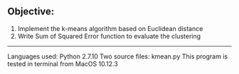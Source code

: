 ## Objective:  
1. Implement the k-means algorithm based on Euclidean distance
2. Write Sum of Squared Error function to evaluate the clustering 

------
Languages used: Python 2.7.10
Two source files: kmean.py
This program is tested in terminal from MacOS 10.12.3

